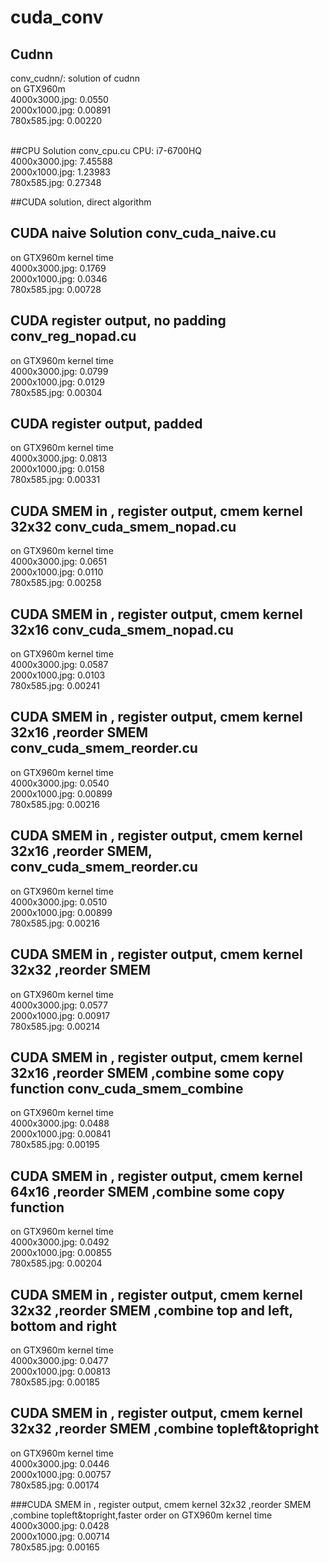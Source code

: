 # cuda_conv
<h2>Cudnn</h2> 
conv_cudnn/: solution of cudnn <br />
on GTX960m <br />
4000x3000.jpg: 0.0550 <br />
2000x1000.jpg: 0.00891 <br />
780x585.jpg: 0.00220 <br /><br />

##CPU Solution conv_cpu.cu 
CPU: i7-6700HQ<br />
4000x3000.jpg: 7.45588 <br />
2000x1000.jpg: 1.23983 <br /> 
780x585.jpg: 0.27348 <br />

##CUDA solution, direct algorithm
<h2>CUDA naive Solution conv_cuda_naive.cu</h2> 
on GTX960m kernel time<br />
4000x3000.jpg: 0.1769 <br />
2000x1000.jpg: 0.0346<br /> 
780x585.jpg: 0.00728 <br />

<h2>CUDA register output, no padding conv_reg_nopad.cu</h2> 
on GTX960m kernel time<br />
4000x3000.jpg: 0.0799 <br />
2000x1000.jpg: 0.0129<br /> 
780x585.jpg: 0.00304 <br />


<h2>CUDA register output, padded </h2> 
on GTX960m kernel time<br />
4000x3000.jpg: 0.0813 <br />
2000x1000.jpg: 0.0158<br /> 
780x585.jpg: 0.00331 <br />

<h2>CUDA SMEM in , register output, cmem kernel 32x32 conv_cuda_smem_nopad.cu</h2> 
on GTX960m kernel time<br />
4000x3000.jpg: 0.0651 <br />
2000x1000.jpg: 0.0110<br /> 
780x585.jpg: 0.00258 <br />

<h2>CUDA SMEM in , register output, cmem kernel 32x16 conv_cuda_smem_nopad.cu</h2> 
on GTX960m kernel time<br />
4000x3000.jpg: 0.0587 <br />
2000x1000.jpg: 0.0103<br /> 
780x585.jpg: 0.00241 <br />

<h2>CUDA SMEM in , register output, cmem kernel 32x16 ,reorder SMEM conv_cuda_smem_reorder.cu</h2> 
on GTX960m kernel time<br />
4000x3000.jpg: 0.0540 <br />
2000x1000.jpg: 0.00899<br /> 
780x585.jpg: 0.00216 <br />

<h2>CUDA SMEM in , register output, cmem kernel 32x16 ,reorder SMEM, conv_cuda_smem_reorder.cu </h2> 
on GTX960m kernel time<br />
4000x3000.jpg: 0.0510 <br />
2000x1000.jpg: 0.00899<br /> 
780x585.jpg: 0.00216 <br />


<h2>CUDA SMEM in , register output, cmem kernel 32x32 ,reorder SMEM </h2> 
on GTX960m kernel time<br />
4000x3000.jpg: 0.0577 <br />
2000x1000.jpg: 0.00917<br /> 
780x585.jpg: 0.00214 <br />


<h2>CUDA SMEM in , register output, cmem kernel 32x16 ,reorder SMEM ,combine some copy function conv_cuda_smem_combine</h2> 
on GTX960m kernel time<br />
4000x3000.jpg: 0.0488<br />
2000x1000.jpg: 0.00841<br /> 
780x585.jpg: 0.00195 <br />

<h2>CUDA SMEM in , register output, cmem kernel 64x16 ,reorder SMEM ,combine some copy function</h2> 
on GTX960m kernel time<br />
4000x3000.jpg: 0.0492<br />
2000x1000.jpg: 0.00855<br /> 
780x585.jpg: 0.00204 <br />

<h2>CUDA SMEM in , register output, cmem kernel 32x32 ,reorder SMEM ,combine top and left, bottom and right</h2> 
on GTX960m kernel time<br />
4000x3000.jpg: 0.0477<br />
2000x1000.jpg: 0.00813<br /> 
780x585.jpg: 0.00185<br />

<h2>CUDA SMEM in , register output, cmem kernel 32x32 ,reorder SMEM ,combine topleft&topright</h2> 
on GTX960m kernel time<br />
4000x3000.jpg: 0.0446<br />
2000x1000.jpg: 0.00757<br /> 
780x585.jpg: 0.00174<br />

###CUDA SMEM in , register output, cmem kernel 32x32 ,reorder SMEM ,combine topleft&topright,faster order
on GTX960m kernel time<br />
4000x3000.jpg: 0.0428<br />
2000x1000.jpg: 0.00714<br /> 
780x585.jpg: 0.00165<br />





